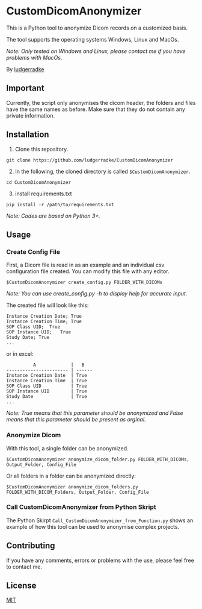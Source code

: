 # CustomDicomAnonymizer
This is a Python tool to anonymize Dicom records on a customized basis.

The tool supports the operating systems Windows, Linux and MacOs.

_Note: Only tested on Windows and Linux, please contact me if you have problems with MacOs._

By [ludgerradke](https://github.com/ludgerradke)

## Important

Currently, the script only anonymises the dicom header, the folders and files have the same names as before. Make sure that they do not contain any private information.

## Installation

1. Clone this repository.
```Shell
git clone https://github.com/ludgerradke/CustomDicomAnonymizer
```
2. In the following, the cloned directory is called `$CustomDicomAnonymizer`.
```Shell
cd CustomDicomAnonymizer
```
3. install requirements.txt
```Shell
pip install -r /path/to/requirements.txt
```

_Note: Codes are based on Python 3+._

## Usage

### Create Config File
First, a Dicom file is read in as an example and an individual csv configuration file created.  You can modify this file with any editor.

```Shell
$CustomDicomAnonymizer create_config.py FOLDER_WITH_DICOMs
```
_Note: You can use create_config.py -h to display help for accurate input._


The created file will look like this:

```
Instance Creation Date;	True
Instance Creation Time;	True
SOP Class UID;	True
SOP Instance UID;	True
Study Date;	True
...
```

or in excel:
```
          A             |   B
----------------------- | ------
Instance Creation Date  | True
Instance Creation Time  | True
SOP Class UID           | True
SOP Instance UID        | True
Study Date              | True
...
```
_Note: True means that this parameter should be anonymized and False means that this parameter should be present as orginal._

### Anonymize Dicom

With this tool, a single folder can be anonymized.

```Shell
$CustomDicomAnonymizer anonymize_dicom_folder.py FOLDER_WITH_DICOMs, Output_Folder, Config_File
```

Or all folders in a folder can be anonymized directly:

```Shell
$CustomDicomAnonymizer anonymize_dicom_folders.py FOLDER_WITH_DICOM_Folders, Output_Folder, Config_File
```

### Call CustomDicomAnonymizer from Python Skript

The Python Skirpt `Call_CustomDicomAnonymizer_from_Function.py` shows an example of how this tool can be used to anonymise complex projects.

## Contributing
If you have any comments, errors or problems with the use, please feel free to contact me.

## License
[MIT](https://choosealicense.com/licenses/mit/)
